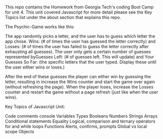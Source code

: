 
This repo contains the Homework from Georgia Tech's coding Boot Camp for unit 4. This unit covered Javascript for more detail please see the Key Topics list under the about section that explains this repo.


The Psychic-Game works like this:

The app randomly picks a letter, and the user has to guess which letter the app chose. Wins: (# of times the user has guessed the letter correctly) and Losses: (# of times the user has failed to guess the letter correctly after exhausting all guesses). The user only gets a certain number of guesses represented byGuesses Left: (# of guesses left. This will update) and Your Guesses So Far: (the specific letters that the user typed. Display these until the user either wins or loses.)

After the end of these guesses the player can either win by guessing the letter, resulting in increase the Wins counter and start the game over again (without refreshing the page). When the player loses, increase the Losses counter and restart the game without a page refresh (just like when the user wins).


Key Topics of Javascript Unit:

Code comments
console
Variables
Types
Booleans
Numbers
Strings
Arrays
Conditional statements
Equality
Logical, comparison and ternary operators
for and while loops
Functions
Alerts, confirms, prompts
Global vs local scope
Objects

